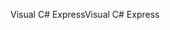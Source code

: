 <span data-ttu-id="36929-101">Visual C# Express</span><span class="sxs-lookup"><span data-stu-id="36929-101">Visual C# Express</span></span>